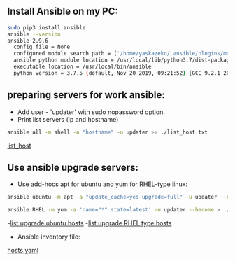 ## Install Ansible on my PC:
```bash
sudo pip3 install ansible
ansible --version
ansible 2.9.6
  config file = None
  configured module search path = ['/home/yaskazeko/.ansible/plugins/modules', '/usr/share/ansible/plugins/modules']
  ansible python module location = /usr/local/lib/python3.7/dist-packages/ansible
  executable location = /usr/local/bin/ansible
  python version = 3.7.5 (default, Nov 20 2019, 09:21:52) [GCC 9.2.1 20191008]
```
## preparing servers for work ansible:

  * Add user - 'updater' with sudo nopassword option.
  * Print list servers (ip and hostname)
```bash
ansible all -m shell -a "hostname" -u updater >> ./list_host.txt
```
[list_host](./list_host.txt)


## Use ansible upgrade servers:

  * Use add-hocs apt for ubuntu and yum for RHEL-type linux:
```bash
ansible ubuntu -m apt -a "update_cache=yes upgrade=full" -u updater --become > ./list_upgrade_deb.txt

ansible RHEL -m yum -a 'name="*" state=latest' -u updater --become > ./list_upgrade_RHEL.txt

```
  -[list upgrade ubuntu hosts](./list_upgrade_deb.txt)
  -[list upgrade RHEL type hosts](./list_upgrade_RHEL.txt)

  * Ansible inventory file:

[hosts.yaml](../Ansible/hosts.yaml)



